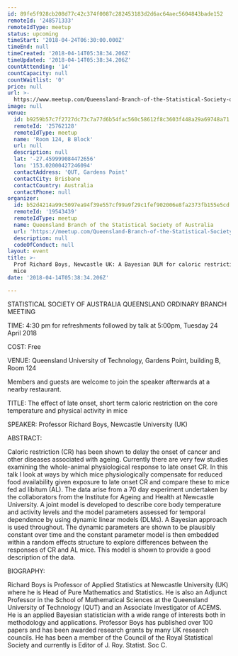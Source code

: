 ```yaml
---
id: 89fe5f928cb208d77c42c374f0087c282453183d2d6ac64aec5604843bade152
remoteId: '248571333'
remoteIdType: meetup
status: upcoming
timeStart: '2018-04-24T06:30:00.000Z'
timeEnd: null
timeCreated: '2018-04-14T05:38:34.206Z'
timeUpdated: '2018-04-14T05:38:34.206Z'
countAttending: '14'
countCapacity: null
countWaitlist: '0'
price: null
url: >-
  https://www.meetup.com/Queensland-Branch-of-the-Statistical-Society-of-Australia/events/248571333/
image: null
venue:
  id: b9259b57c7f2727dc73c7a77d6b54fac560c58612f8c3603f448a29a69748a71
  remoteId: '25762128'
  remoteIdType: meetup
  name: 'Room 124, B Block'
  url: null
  description: null
  lat: '-27.459999084472656'
  lon: '153.02000427246094'
  contactAddress: 'QUT, Gardens Point'
  contactCity: Brisbane
  contactCountry: Australia
  contactPhone: null
organizer:
  id: b52d4214a99c5097ea94f39e557cf99a9f29c1fef902006e8fa2373fb155e5cd
  remoteId: '19543439'
  remoteIdType: meetup
  name: Queensland Branch of the Statistical Society of Australia
  url: 'https://meetup.com/Queensland-Branch-of-the-Statistical-Society-of-Australia'
  description: null
  codeOfConduct: null
layout: event
title: >-
  Prof Richard Boys, Newcastle UK: A Bayesian DLM for caloric restriction in
  mice
date: '2018-04-14T05:38:34.206Z'

---
```

<p>STATISTICAL SOCIETY OF AUSTRALIA QUEENSLAND ORDINARY BRANCH MEETING</p> <p>TIME: 4:30 pm for refreshments followed by talk at 5:00pm, Tuesday 24 April 2018</p> <p>COST: Free</p> <p>VENUE: Queensland University of Technology, Gardens Point, building B, Room 124</p> <p>Members and guests are welcome to join the speaker afterwards at a nearby restaurant.</p> <p>TITLE: The effect of late onset, short term caloric restriction on the core temperature and physical activity in mice</p> <p>SPEAKER: Professor Richard Boys, Newcastle University (UK)</p> <p>ABSTRACT:</p> <p>Caloric restriction (CR) has been shown to delay the onset of cancer and other diseases associated with ageing. Currently there are very few studies examining the whole-animal physiological response to late onset CR. In this talk I look at ways by which mice physiologically compensate for reduced food availability given exposure to late onset CR and compare these to mice fed ad libitum (AL). The data arise from a 70 day experiment undertaken by the collaborators from the Institute for Ageing and Health at Newcastle University. A joint model is developed to describe core body temperature and activity levels and the model parameters assessed for temporal dependence by using dynamic linear models (DLMs). A Bayesian approach is used throughout. The dynamic parameters are shown to be plausibly constant over time and the constant parameter model is then embedded within a random effects structure to explore differences between the responses of CR and AL mice. This model is shown to provide a good description of the data.</p> <p>BIOGRAPHY:</p> <p>Richard Boys is Professor of Applied Statistics at Newcastle University (UK) where he is Head of Pure Mathematics and Statistics. He is also an Adjunct Professor in the School of Mathematical Sciences at the Queensland University of Technology (QUT) and an Associate Investigator of ACEMS. He is an applied Bayesian statistician with a wide range of interests both in methodology and applications. Professor Boys has published over 100 papers and has been awarded research grants by many UK research councils. He has been a member of the Council of the Royal Statistical Society and currently is Editor of J. Roy. Statist. Soc C.</p>
